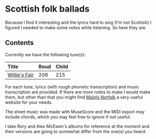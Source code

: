 # Scottish folk ballads

Because I find it interesting and the lyrics hard to sing (I'm not Scottish) I figured I needed to make some notes while listening. So here they are.

## Contents

Currently we have the following tune(s):

| Title | Roud | Child |
| :--- | :--- | :--- |
| [Willie's Fair](./willies-fair.md) | 206 | 215 |

For each tune, lyrics (with rough phonetic transcription) and music transcription are provided. If there are more notes to make I would make them, but other than that you might find [Mainly Norfolk](https://mainlynorfolk.info) a very useful website for your needs.

The sheet music was made with MuseScore and the MIDI export may include chords, which you may feel free to ignore if not useful.

I take Rory and Alex McEwen's albums for reference at the moment and their versions are going to somewhat differ from the one(s) you heard.
